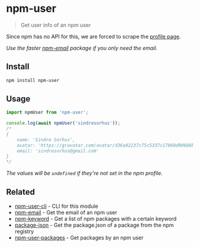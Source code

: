 # npm-user

> Get user info of an npm user

Since npm has no API for this, we are forced to scrape the [profile page](https://www.npmjs.com/~sindresorhus).

*Use the faster [npm-email](https://github.com/sindresorhus/npm-email) package if you only need the email.*

## Install

```sh
npm install npm-user
```

## Usage

```js
import npmUser from 'npm-user';

console.log(await npmUser('sindresorhus'));
/*
{
	name: 'Sindre Sorhus',
	avatar: 'https://gravatar.com/avatar/d36a92237c75c5337c17b60d90686bf9?size=496',
	email: 'sindresorhus@gmail.com'
}
*/
```

*The values will be `undefined` if they're not set in the npm profile.*

## Related

- [npm-user-cli](https://github.com/sindresorhus/npm-user-cli) - CLI for this module
- [npm-email](https://github.com/sindresorhus/npm-email) - Get the email of an npm user
- [npm-keyword](https://github.com/sindresorhus/npm-keyword) - Get a list of npm packages with a certain keyword
- [package-json](https://github.com/sindresorhus/package-json) - Get the package.json of a package from the npm registry
- [npm-user-packages](https://github.com/kevva/npm-user-packages) - Get packages by an npm user
